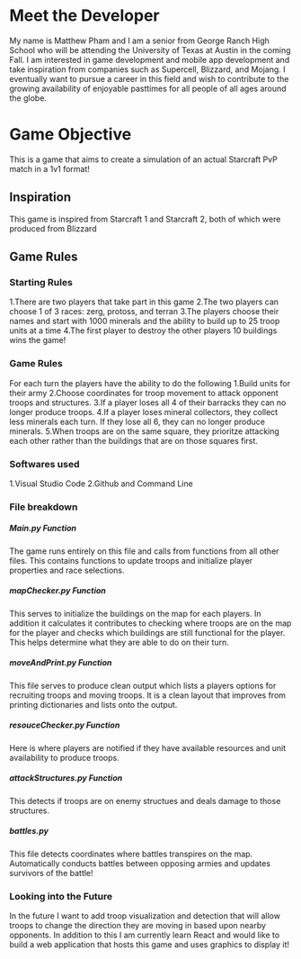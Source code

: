 # Meet the Developer
My name is Matthew Pham and I am a senior from George Ranch High School who will be attending the University of Texas at Austin in the coming Fall. I am interested in game development and mobile app development and take inspiration from companies such as Supercell, Blizzard, and Mojang. I eventually want to pursue a career in this field and wish to contribute to the growing availability of enjoyable pasttimes for all people of all ages around the globe.

# Game Objective
This is a game that aims to create a simulation of an actual Starcraft PvP match in a 1v1 format!

## Inspiration
This game is inspired from Starcraft 1 and Starcraft 2, both of which were produced from Blizzard

## Game Rules

### Starting Rules
1.There are two players that take part in this game
2.The two players can choose 1 of 3 races: zerg, protoss, and terran
3.The players choose their names and start with 1000 minerals and the ability to build up to 25 troop units at a time
4.The first player to destroy the other players 10 buildings wins the game!


### Game Rules
For each turn the players have the ability to do the following
1.Build units for their army
2.Choose coordinates for troop movement to attack opponent troops and structures.
3.If a player loses all 4 of their barracks they can no longer produce troops.
4.If a player loses mineral collectors, they collect less minerals each turn. If they lose all 6, they can no longer produce minerals.
5.When troops are on the same square, they prioritze attacking each other rather than the buildings that are on those squares first.


### Softwares used
1.Visual Studio Code
2.Github and Command Line


### File breakdown
##### Main.py Function
The game runs entirely on this file and calls from functions from all other files. This contains functions to update troops and initialize player properties and race selections.

##### mapChecker.py Function
This serves to initialize the buildings on the map for each players. In addition it calculates it contributes to checking where troops are on the map for the player and checks which buildings are still functional for the player. This helps determine what they are able to do on their turn.

##### moveAndPrint.py Function
This file serves to produce clean output which lists a players options for recruiting troops and moving troops. It is a clean layout that improves from printing dictionaries and lists onto the output.

##### resouceChecker.py Function
Here is where players are notified if they have available resources and unit availability to produce troops.

##### attackStructures.py Function
This detects if troops are on enemy structues and deals damage to those structures.

##### battles.py
This file detects coordinates where battles transpires on the map. Automatically conducts battles between opposing armies and updates survivors of the battle!


### Looking into the Future
In the future I want to add troop visualization and detection that will allow troops to change the direction they are moving in based upon nearby opponents. In addition to this I am currently learn React and would like to build a web application that hosts this game and uses graphics to display it!
